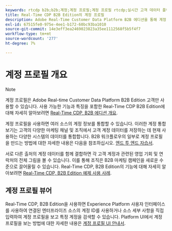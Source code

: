 ```yaml
---
keywords: rtcdp b2b;b2b;계정;계정 프로필;계정 프로필 rtcdp;실시간 고객 데이터 플랫폼
title: Real-Time CDP B2B Edition의 계정 프로필
description: Adobe Real-Time Customer Data Platform B2B 에디션을 통해 계정 프로필을 사용하여 여러 소스에서 계정 정보를 통합하는 방법에 대해 알아봅니다.
exl-id: 67515fe0-975e-4ee1-b172-60bc93ba1010
source-git-commit: 14e3eff3ea2469023823a35ee1112568f5b5f4f7
workflow-type: tm+mt
source-wordcount: '277'
ht-degree: 7%

---
```


# 계정 프로필 개요

>[!NOTE]
>
>계정 프로필은 Adobe Real-time Customer Data Platform B2B Edition 고객만 사용할 수 있습니다. 사용 가능한 기능과 특징을 포함한 Real-Time CDP B2B Edition에 대해 자세히 알아보려면 [Real-Time CDP, B2B 에디션 개요](../b2b-overview.md).

계정 프로필을 사용하면 여러 소스의 계정 정보를 통합할 수 있습니다. 이러한 계정 통합 보기는 고객의 다양한 마케팅 채널 및 조직에서 고객 계정 데이터를 저장하는 데 현재 사용하는 다양한 시스템의 데이터를 통합합니다. B2B 워크플로우의 일부로 계정 프로필을 만드는 방법에 대한 자세한 내용은 다음을 참조하십시오. [엔드 투 엔드 자습서](../b2b-tutorial.md).

서로 다른 출처의 계정 데이터를 함께 결합하면 각 고객 계정과 관련된 영업 기회 및 연락처의 전체 그림을 볼 수 있습니다. 이를 통해 조직은 B2B 마케팅 캠페인을 새로운 수준으로 끌어올릴 수 있습니다. Real-Time CDP, B2B Edition의 기능에 대해 자세히 알아보려면 [Real-Time CDP, B2B Edition 예제 사용 사례](../b2b-use-case.md).

## 계정 프로필 뷰어

Real-Time CDP, B2B Edition을 사용하면 Experience Platform 사용자 인터페이스를 사용하여 연결된 엔터프라이즈 소스의 계정 ID를 사용하거나 소스 세부 사항을 직접 입력하여 계정 프로필을 보고 특정 계정을 검색할 수 있습니다. Platform UI에서 계정 프로필을 보는 방법에 대한 자세한 내용은 [계정 프로필 UI 안내서](account-profile-ui-guide.md).
